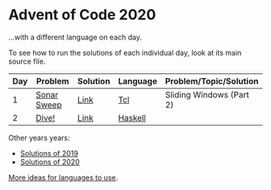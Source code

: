 # Advent of Code 2020
...with a different language on each day.

To see how to run the solutions of each individual day, look at its main source file.

| Day | Problem                                            | Solution   | Language                                                                | Problem/Topic/Solution   |
|-----|----------------------------------------------------|------------|-------------------------------------------------------------------------|--------------------------|
| 1   | [Sonar Sweep](https://adventofcode.com/2021/day/1) | [Link](01) | [Tcl](https://en.wikipedia.org/wiki/Tcl)                                | Sliding Windows (Part 2) |
| 2   | [Dive!](https://adventofcode.com/2021/day/2)       | [Link](02) | [Haskell](https://en.wikipedia.org/wiki/Haskell_(programming_language)) |                          |

Other years years:
- [Solutions of 2019](https://github.com/nikeee/advent-of-code-2019)
- [Solutions of 2020](https://github.com/nikeee/advent-of-code-2020)

[More ideas for languages to use](https://github.com/nikeee/advent-of-code-2019).
